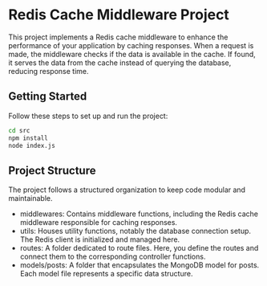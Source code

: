 # Redis Cache Middleware Project

This project implements a Redis cache middleware to enhance the performance of your application by caching responses. When a request is made, the middleware checks if the data is available in the cache. If found, it serves the data from the cache instead of querying the database, reducing response time.

## Getting Started

Follow these steps to set up and run the project:

```bash
cd src
npm install
node index.js
```

## Project Structure

The project follows a structured organization to keep code modular and maintainable.

- middlewares: Contains middleware functions, including the Redis cache middleware responsible for caching responses.
- utils: Houses utility functions, notably the database connection setup. The Redis client is initialized and managed here.
- routes: A folder dedicated to route files. Here, you define the routes and connect them to the corresponding controller functions.
- models/posts: A folder that encapsulates the MongoDB model for posts. Each model file represents a specific data structure.
